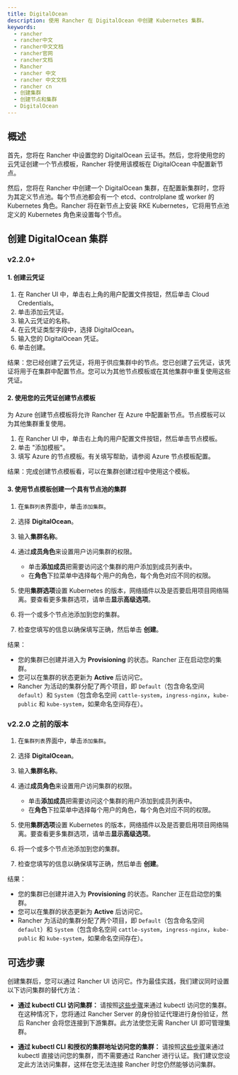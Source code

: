 ```yaml
---
title: DigitalOcean
description: 使用 Rancher 在 DigitalOcean 中创建 Kubernetes 集群。
keywords:
  - rancher
  - rancher中文
  - rancher中文文档
  - rancher官网
  - rancher文档
  - Rancher
  - rancher 中文
  - rancher 中文文档
  - rancher cn
  - 创建集群
  - 创建节点和集群
  - DigitalOcean
---
```


## 概述

首先，您将在 Rancher 中设置您的 DigitalOcean 云证书。然后，您将使用您的云凭证创建一个节点模板，Rancher 将使用该模板在 DigitalOcean 中配置新节点。

然后，您将在 Rancher 中创建一个 DigitalOcean 集群，在配置新集群时，您将为其定义节点池。每个节点池都会有一个 etcd、controlplane 或 worker 的 Kubernetes 角色。Rancher 将在新节点上安装 RKE Kubernetes，它将用节点池定义的 Kubernetes 角色来设置每个节点。

## 创建 DigitalOcean 集群

### v2.2.0+

#### 1. 创建云凭证

1. 在 Rancher UI 中，单击右上角的用户配置文件按钮，然后单击 Cloud Credentials。
1. 单击添加云凭证。
1. 输入云凭证的名称。
1. 在云凭证类型字段中，选择 DigitalOcean。
1. 输入您的 DigitalOcean 凭证。
1. 单击创建。

结果：您已经创建了云凭证，将用于供应集群中的节点。您已创建了云凭证，该凭证将用于在集群中配置节点。您可以为其他节点模板或在其他集群中重复使用这些凭证。

#### 2. 使用您的云凭证创建节点模板

为 Azure 创建节点模板将允许 Rancher 在 Azure 中配置新节点。节点模板可以为其他集群重复使用。

1. 在 Rancher UI 中，单击右上角的用户配置文件按钮，然后单击节点模板。
2. 单击 "添加模板"。
3. 填写 Azure 的节点模板。有关填写帮助，请参阅 Azure 节点模板配置。

结果：完成创建节点模板看，可以在集群创建过程中使用这个模板。

#### 3. 使用节点模板创建一个具有节点池的集群

1. 在`集群列表`界面中，单击`添加集群`。

1. 选择 **DigitalOcean**。

1. 输入**集群名称**。

1. 通过**成员角色**来设置用户访问集群的权限。

   - 单击**添加成员**把需要访问这个集群的用户添加到成员列表中。
   - 在**角色**下拉菜单中选择每个用户的角色，每个角色对应不同的权限。

1. 使用**集群选项**设置 Kubernetes 的版本，网络插件以及是否要启用项目网络隔离。要查看更多集群选项，请单击**显示高级选项**。

1. 将一个或多个节点池添加到您的集群。

1. 检查您填写的信息以确保填写正确，然后单击 **创建**。

结果：

- 您的集群已创建并进入为 **Provisioning** 的状态。Rancher 正在启动您的集群。
- 您可以在集群的状态更新为 **Active** 后访问它。
- Rancher 为活动的集群分配了两个项目，即 `Default`（包含命名空间 `default`）和 `System`（包含命名空间 `cattle-system`，`ingress-nginx`，`kube-public` 和 `kube-system`，如果命名空间存在）。

### v2.2.0 之前的版本

1. 在`集群列表`界面中，单击`添加集群`。

1. 选择 **DigitalOcean**。

1. 输入**集群名称**。

1. 通过**成员角色**来设置用户访问集群的权限。

   - 单击**添加成员**把需要访问这个集群的用户添加到成员列表中。
   - 在**角色**下拉菜单中选择每个用户的角色，每个角色对应不同的权限。

1. 使用**集群选项**设置 Kubernetes 的版本，网络插件以及是否要启用项目网络隔离。要查看更多集群选项，请单击**显示高级选项**。

1. 将一个或多个节点池添加到您的集群。

1. 检查您填写的信息以确保填写正确，然后单击 **创建**。

结果：

- 您的集群已创建并进入为 **Provisioning** 的状态。Rancher 正在启动您的集群。
- 您可以在集群的状态更新为 **Active** 后访问它。
- Rancher 为活动的集群分配了两个项目，即 `Default`（包含命名空间 `default`）和 `System`（包含命名空间 `cattle-system`，`ingress-nginx`，`kube-public` 和 `kube-system`，如果命名空间存在）。

## 可选步骤

创建集群后，您可以通过 Rancher UI 访问它。作为最佳实践，我们建议同时设置以下访问集群的替代方法：

- **通过 kubectl CLI 访问集群：** 请按照[这些步骤](/docs/rancher2/cluster-admin/cluster-access/kubectl/)来通过 kubectl 访问您的集群。在这种情况下，您将通过 Rancher Server 的身份验证代理进行身份验证，然后 Rancher 会将您连接到下游集群。此方法使您无需 Rancher UI 即可管理集群。

- **通过 kubectl CLI 和授权的集群地址访问您的集群：** 请按照[这些步骤](/docs/rancher2/cluster-admin/cluster-access/kubectl/)来通过 kubectl 直接访问您的集群，而不需要通过 Rancher 进行认证。我们建议您设定此方法访问集群，这样在您无法连接 Rancher 时您仍然能够访问集群。
